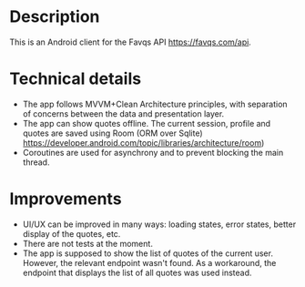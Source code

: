 # Description
This is an Android client for the Favqs API <https://favqs.com/api>.

# Technical details
- The app follows MVVM+Clean Architecture principles, with separation of concerns between the data and presentation layer.
- The app can show quotes offline. The current session, profile and quotes are saved using Room (ORM over Sqlite) <https://developer.android.com/topic/libraries/architecture/room>)
- Coroutines are used for asynchrony and to prevent blocking the main thread.

# Improvements
- UI/UX can be improved in many ways: loading states, error states, better display of the quotes, etc.
- There are not tests at the moment.
- The app is supposed to show the list of quotes of the current user. However, the relevant endpoint wasn't found. As a workaround, the endpoint that displays the list of all quotes was used instead.